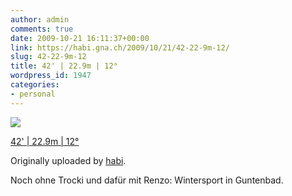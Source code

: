```yaml
---
author: admin
comments: true
date: 2009-10-21 16:11:37+00:00
link: https://habi.gna.ch/2009/10/21/42-22-9m-12/
slug: 42-22-9m-12
title: 42' | 22.9m | 12°
wordpress_id: 1947
categories:
- personal
---
```


[![](https://static.flickr.com/2668/4031729485_7f8c45067e_m.jpg)](https://www.flickr.com/photos/habi/4031729485/)

[42' | 22.9m | 12°](https://www.flickr.com/photos/habi/4031729485/)

Originally uploaded by [habi](https://www.flickr.com/people/habi/).

Noch ohne Trocki und dafür mit Renzo: Wintersport in Guntenbad.

